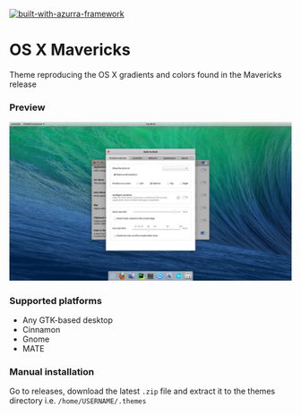 [![built-with-azurra-framework](https://github.com/B00merang-Project/Azurra_framework/raw/assets/azurra_framework_smaller.png)](https://github.com/B00merang-Project/Azurra_framework)

# OS X Mavericks
Theme reproducing the OS X gradients and colors found in the Mavericks release

### Preview
![OS-X-Mavericks](https://github.com/B00merang-Project/gallery/raw/master/OS%20X%2010.9%20Mavericks%20(4).png)

### Supported platforms
- Any GTK-based desktop
- Cinnamon
- Gnome
- MATE

### Manual installation
Go to releases, download the latest `.zip` file and extract it to the themes directory i.e. `/home/USERNAME/.themes`
